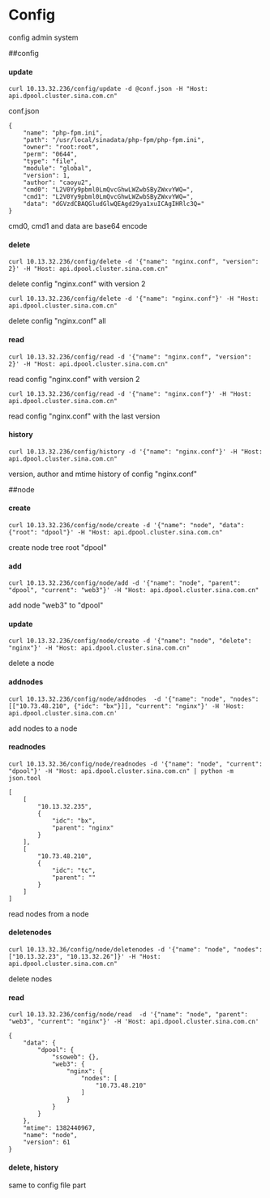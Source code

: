 Config
========
config admin system

##config

#### update

	curl 10.13.32.236/config/update -d @conf.json -H "Host: api.dpool.cluster.sina.com.cn"

conf.json

	{
	    "name": "php-fpm.ini",
	    "path": "/usr/local/sinadata/php-fpm/php-fpm.ini",
	    "owner": "root:root",
	    "perm": "0644",
	    "type": "file",
	    "module": "global",
	    "version": 1,
	    "author": "caoyu2",
	    "cmd0": "L2V0Yy9pbml0LmQvcGhwLWZwbSByZWxvYWQ=",
	    "cmd1": "L2V0Yy9pbml0LmQvcGhwLWZwbSByZWxvYWQ=",
	    "data": "dGVzdCBAQGludGlwQEAgd29ya1xuICAgIHRlc3Q="
	}

cmd0, cmd1 and data are base64 encode

#### delete

	curl 10.13.32.236/config/delete -d '{"name": "nginx.conf", "version": 2}' -H "Host: api.dpool.cluster.sina.com.cn"

delete config "nginx.conf" with version 2

	curl 10.13.32.236/config/delete -d '{"name": "nginx.conf"}' -H "Host: api.dpool.cluster.sina.com.cn"

delete config "nginx.conf" all


#### read

	curl 10.13.32.236/config/read -d '{"name": "nginx.conf", "version": 2}' -H "Host: api.dpool.cluster.sina.com.cn"

read config "nginx.conf" with version 2

	curl 10.13.32.236/config/read -d '{"name": "nginx.conf"}' -H "Host: api.dpool.cluster.sina.com.cn"

read config "nginx.conf" with the last version


#### history

	curl 10.13.32.236/config/history -d '{"name": "nginx.conf"}' -H "Host: api.dpool.cluster.sina.com.cn"

version, author and mtime history of config "nginx.conf"


##node

#### create

	curl 10.13.32.236/config/node/create -d '{"name": "node", "data": {"root": "dpool"}' -H "Host: api.dpool.cluster.sina.com.cn"

create node tree root "dpool"


#### add

	curl 10.13.32.236/config/node/add -d '{"name": "node", "parent": "dpool", "current": "web3"}' -H "Host: api.dpool.cluster.sina.com.cn"

add node "web3" to "dpool"

#### update

	curl 10.13.32.236/config/node/create -d '{"name": "node", "delete": "nginx"}' -H "Host: api.dpool.cluster.sina.com.cn"

delete a node

#### addnodes

	curl 10.13.32.236/config/node/addnodes  -d '{"name": "node", "nodes": [["10.73.48.210", {"idc": "bx"}]], "current": "nginx"}' -H 'Host: api.dpool.cluster.sina.com.cn'

add nodes to a node

#### readnodes

	curl 10.13.32.36/config/node/readnodes -d '{"name": "node", "current": "dpool"}' -H "Host: api.dpool.cluster.sina.com.cn" | python -m json.tool

	[
	    [
	        "10.13.32.235",
	        {
	            "idc": "bx",
	            "parent": "nginx"
	        }
	    ],
	    [
	        "10.73.48.210",
	        {
	            "idc": "tc",
	            "parent": ""
	        }
	    ]
	]

read nodes from a node

#### deletenodes

	curl 10.13.32.36/config/node/deletenodes -d '{"name": "node", "nodes": ["10.13.32.23", "10.13.32.26"]}' -H "Host: api.dpool.cluster.sina.com.cn"

delete nodes

#### read

	curl 10.13.32.236/config/node/read  -d '{"name": "node", "parent": "web3", "current": "nginx"}' -H 'Host: api.dpool.cluster.sina.com.cn'

	{
	    "data": {
	        "dpool": {
	            "ssoweb": {}, 
	            "web3": {
	                "nginx": {
	                    "nodes": [
	                        "10.73.48.210"
	                    ]
	                }
	            }
	        }
	    }, 
	    "mtime": 1382440967, 
	    "name": "node", 
	    "version": 61
	}


#### delete, history 

same to config file part


## 
